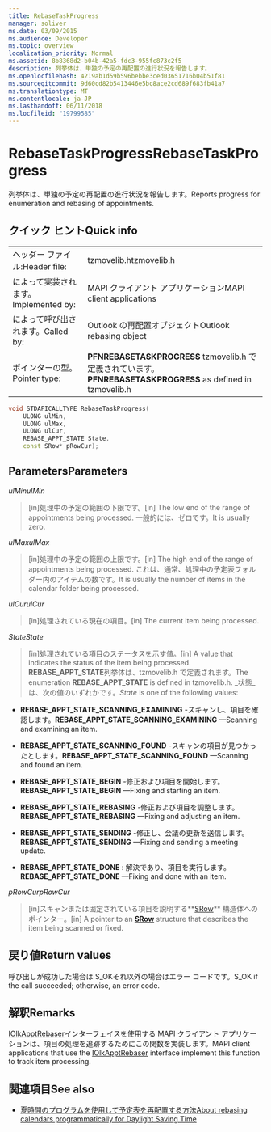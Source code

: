 ```yaml
---
title: RebaseTaskProgress
manager: soliver
ms.date: 03/09/2015
ms.audience: Developer
ms.topic: overview
localization_priority: Normal
ms.assetid: 8b8368d2-b04b-42a5-fdc3-955fc873c2f5
description: 列挙体は、単独の予定の再配置の進行状況を報告します。
ms.openlocfilehash: 4219ab1d59b596bebbe3ced03651716b04b51f81
ms.sourcegitcommit: 9d60cd82b5413446e5bc8ace2cd689f683fb41a7
ms.translationtype: MT
ms.contentlocale: ja-JP
ms.lasthandoff: 06/11/2018
ms.locfileid: "19799585"
---
```

# <a name="rebasetaskprogress"></a><span data-ttu-id="b8045-103">RebaseTaskProgress</span><span class="sxs-lookup"><span data-stu-id="b8045-103">RebaseTaskProgress</span></span>

<span data-ttu-id="b8045-104">列挙体は、単独の予定の再配置の進行状況を報告します。</span><span class="sxs-lookup"><span data-stu-id="b8045-104">Reports progress for enumeration and rebasing of appointments.</span></span>
  
## <a name="quick-info"></a><span data-ttu-id="b8045-105">クイック ヒント</span><span class="sxs-lookup"><span data-stu-id="b8045-105">Quick info</span></span>

|||
|:-----|:-----|
|<span data-ttu-id="b8045-106">ヘッダー ファイル:</span><span class="sxs-lookup"><span data-stu-id="b8045-106">Header file:</span></span>  <br/> |<span data-ttu-id="b8045-107">tzmovelib.h</span><span class="sxs-lookup"><span data-stu-id="b8045-107">tzmovelib.h</span></span>  <br/> |
|<span data-ttu-id="b8045-108">によって実装されます。</span><span class="sxs-lookup"><span data-stu-id="b8045-108">Implemented by:</span></span>  <br/> |<span data-ttu-id="b8045-109">MAPI クライアント アプリケーション</span><span class="sxs-lookup"><span data-stu-id="b8045-109">MAPI client applications</span></span>  <br/> |
|<span data-ttu-id="b8045-110">によって呼び出されます。</span><span class="sxs-lookup"><span data-stu-id="b8045-110">Called by:</span></span>  <br/> |<span data-ttu-id="b8045-111">Outlook の再配置オブジェクト</span><span class="sxs-lookup"><span data-stu-id="b8045-111">Outlook rebasing object</span></span>  <br/> |
|<span data-ttu-id="b8045-112">ポインターの型。</span><span class="sxs-lookup"><span data-stu-id="b8045-112">Pointer type:</span></span>  <br/> |<span data-ttu-id="b8045-113">**PFNREBASETASKPROGRESS** tzmovelib.h で定義されています。</span><span class="sxs-lookup"><span data-stu-id="b8045-113">**PFNREBASETASKPROGRESS** as defined in tzmovelib.h</span></span>  <br/> |
   
```cpp
void STDAPICALLTYPE RebaseTaskProgress(  
    ULONG ulMin, 
    ULONG ulMax, 
    ULONG ulCur, 
    REBASE_APPT_STATE State, 
    const SRow* pRowCur); 

```

## <a name="parameters"></a><span data-ttu-id="b8045-114">Parameters</span><span class="sxs-lookup"><span data-stu-id="b8045-114">Parameters</span></span>

<span data-ttu-id="b8045-115">_ulMin_</span><span class="sxs-lookup"><span data-stu-id="b8045-115">_ulMin_</span></span>
  
> <span data-ttu-id="b8045-116">[in]処理中の予定の範囲の下限です。</span><span class="sxs-lookup"><span data-stu-id="b8045-116">[in] The low end of the range of appointments being processed.</span></span> <span data-ttu-id="b8045-117">一般的には、ゼロです。</span><span class="sxs-lookup"><span data-stu-id="b8045-117">It is usually zero.</span></span>
    
<span data-ttu-id="b8045-118">_ulMax_</span><span class="sxs-lookup"><span data-stu-id="b8045-118">_ulMax_</span></span>
  
> <span data-ttu-id="b8045-119">[in]処理中の予定の範囲の上限です。</span><span class="sxs-lookup"><span data-stu-id="b8045-119">[in] The high end of the range of appointments being processed.</span></span> <span data-ttu-id="b8045-120">これは、通常、処理中の予定表フォルダー内のアイテムの数です。</span><span class="sxs-lookup"><span data-stu-id="b8045-120">It is usually the number of items in the calendar folder being processed.</span></span>
    
<span data-ttu-id="b8045-121">_ulCur_</span><span class="sxs-lookup"><span data-stu-id="b8045-121">_ulCur_</span></span>
  
> <span data-ttu-id="b8045-122">[in]処理されている現在の項目。</span><span class="sxs-lookup"><span data-stu-id="b8045-122">[in] The current item being processed.</span></span>
    
<span data-ttu-id="b8045-123">_State_</span><span class="sxs-lookup"><span data-stu-id="b8045-123">_State_</span></span>
  
> <span data-ttu-id="b8045-124">[in]処理されている項目のステータスを示す値。</span><span class="sxs-lookup"><span data-stu-id="b8045-124">[in] A value that indicates the status of the item being processed.</span></span> <span data-ttu-id="b8045-125">**REBASE_APPT_STATE**列挙体は、tzmovelib.h で定義されます。</span><span class="sxs-lookup"><span data-stu-id="b8045-125">The enumeration **REBASE_APPT_STATE** is defined in tzmovelib.h.</span></span>  <span data-ttu-id="b8045-126">_状態_は、次の値のいずれかです。</span><span class="sxs-lookup"><span data-stu-id="b8045-126">_State_ is one of the following values:</span></span> 
    
   - <span data-ttu-id="b8045-127">**REBASE_APPT_STATE_SCANNING_EXAMINING** -スキャンし、項目を確認します。</span><span class="sxs-lookup"><span data-stu-id="b8045-127">**REBASE_APPT_STATE_SCANNING_EXAMINING** —Scanning and examining an item.</span></span> 
    
   - <span data-ttu-id="b8045-128">**REBASE_APPT_STATE_SCANNING_FOUND** -スキャンの項目が見つかったとします。</span><span class="sxs-lookup"><span data-stu-id="b8045-128">**REBASE_APPT_STATE_SCANNING_FOUND** —Scanning and found an item.</span></span> 
    
   - <span data-ttu-id="b8045-129">**REBASE_APPT_STATE_BEGIN** -修正および項目を開始します。</span><span class="sxs-lookup"><span data-stu-id="b8045-129">**REBASE_APPT_STATE_BEGIN** —Fixing and starting an item.</span></span> 
    
   - <span data-ttu-id="b8045-130">**REBASE_APPT_STATE_REBASING** -修正および項目を調整します。</span><span class="sxs-lookup"><span data-stu-id="b8045-130">**REBASE_APPT_STATE_REBASING** —Fixing and adjusting an item.</span></span> 
    
   - <span data-ttu-id="b8045-131">**REBASE_APPT_STATE_SENDING** -修正し、会議の更新を送信します。</span><span class="sxs-lookup"><span data-stu-id="b8045-131">**REBASE_APPT_STATE_SENDING** —Fixing and sending a meeting update.</span></span> 
    
   - <span data-ttu-id="b8045-132">**REBASE_APPT_STATE_DONE** : 解決であり、項目を実行します。</span><span class="sxs-lookup"><span data-stu-id="b8045-132">**REBASE_APPT_STATE_DONE** —Fixing and done with an item.</span></span> 
    
<span data-ttu-id="b8045-133">_pRowCur_</span><span class="sxs-lookup"><span data-stu-id="b8045-133">_pRowCur_</span></span>
  
> <span data-ttu-id="b8045-134">[in]スキャンまたは固定されている項目を説明する**[SRow](http://msdn.microsoft.com/library/369c2d5c-8c2b-4314-9cb2-aaa89580aa2b%28Office.15%29.aspx)** 構造体へのポインター。</span><span class="sxs-lookup"><span data-stu-id="b8045-134">[in] A pointer to an **[SRow](http://msdn.microsoft.com/library/369c2d5c-8c2b-4314-9cb2-aaa89580aa2b%28Office.15%29.aspx)** structure that describes the item being scanned or fixed.</span></span> 
    
## <a name="return-values"></a><span data-ttu-id="b8045-135">戻り値</span><span class="sxs-lookup"><span data-stu-id="b8045-135">Return values</span></span>

<span data-ttu-id="b8045-136">呼び出しが成功した場合は S_OKそれ以外の場合はエラー コードです。</span><span class="sxs-lookup"><span data-stu-id="b8045-136">S_OK if the call succeeded; otherwise, an error code.</span></span>
  
## <a name="remarks"></a><span data-ttu-id="b8045-137">解釈</span><span class="sxs-lookup"><span data-stu-id="b8045-137">Remarks</span></span>

<span data-ttu-id="b8045-138">[IOlkApptRebaser](iolkapptrebaser.md)インターフェイスを使用する MAPI クライアント アプリケーションは、項目の処理を追跡するためにこの関数を実装します。</span><span class="sxs-lookup"><span data-stu-id="b8045-138">MAPI client applications that use the [IOlkApptRebaser](iolkapptrebaser.md) interface implement this function to track item processing.</span></span> 
  
## <a name="see-also"></a><span data-ttu-id="b8045-139">関連項目</span><span class="sxs-lookup"><span data-stu-id="b8045-139">See also</span></span>

- [<span data-ttu-id="b8045-140">夏時間のプログラムを使用して予定表を再配置する方法</span><span class="sxs-lookup"><span data-stu-id="b8045-140">About rebasing calendars programmatically for Daylight Saving Time</span></span>](about-rebasing-calendars-programmatically-for-daylight-saving-time.md)

